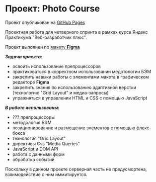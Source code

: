 # Проект: Photo Course

Проект опубликован на [GitHub Pages]()

Проектная работа для четверного спринта в рамках курса Яндекс Практикума "Веб-разработчик плюс".

Проект выполнен по [макету **Figma**](https://www.figma.com/file/G3UWFlQmNtNs67751YiDH2/Month-of-Landings?node-id=6%3A3)


**_Задачи проекта:_**

* освоить использование препроцессоров
* практиковаться в корректном использовании медотологии БЭМ
* закрепить навыки работы с элементами макета в графическом редакторе **Figma**
* закрепить знания по использованию адаптивной верстки (технологию "Grid Layout" и медиа-запросы)
* упражняться в управлении HTML и CSS с помощью JavaScript


**_В работе использованы:_**

* ??? препроцессоры
* методология БЭМ
* позиционирование и размещение элементов с помощью флекс-бокса
* технология "Grid Layout"
* директивы Css "Media Queries"
* JavaScript и DOM API
* работа с данными форм
* обработка событий

Поскольку в данном проекте серверная часть не предусмортена, взяимодействие с ним иммитируется.
